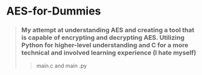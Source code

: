 # AES-for-Dummies
> ### My attempt at understanding AES and creating a tool that is capable of encrypting and decrypting AES. Utilizing Python for higher-level understanding and C for a more technical and involved learning experience (I hate myself)
> > main.c and main .py